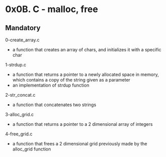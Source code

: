 # 0x0B. C - malloc, free

## Mandatory

0-create_array.c

- a function that creates an array of chars, and initializes it with a specific char

1-strdup.c

- a function that returns a pointer to a newly allocated space in memory, which contains a copy of the string given as a parameter
- an implementation of strdup function

2-str_concat.c

- a function that concatenates two strings

3-alloc_grid.c

- a function that returns a pointer to a 2 dimensional array of integers

4-free_grid.c

- a function that frees a 2 dimensional grid previously made by the alloc_grid function
